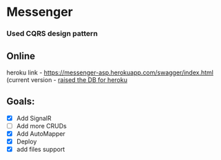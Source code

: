 # Messenger

### Used CQRS design pattern

## Online
heroku link - https://messenger-asp.herokuapp.com/swagger/index.html
(current version - [raised the DB for heroku](https://github.com/Fayst2D/MessengerAPI/commit/2d99020bb8606860e3ab44d8e971aecdbb281523)


## Goals:
- [x] Add SignalR
- [ ] Add more CRUDs
- [x] Add AutoMapper
- [x] Deploy
- [x] add files support
